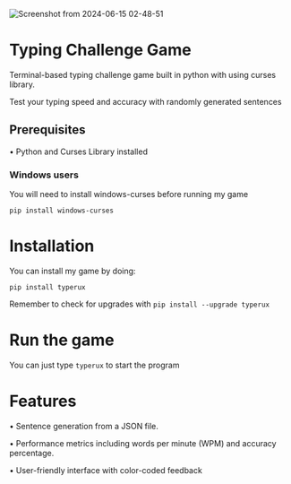 ![Screenshot from 2024-06-15 02-48-51](https://github.com/GoncaloBranquinho/typerRux/assets/159024022/2e59a7c5-2ed3-4bf0-92e2-2056a79ab4e0)


# Typing Challenge Game
Terminal-based typing challenge game built in python with using curses library.

Test your typing speed and accuracy with randomly generated sentences

## Prerequisites
  • Python and Curses Library installed 
  
  ### Windows users
  You will need to install windows-curses before running my game


    pip install windows-curses
# Installation
 You can install my game by doing:


    pip install typerux
  
  Remember to check for upgrades with `pip install --upgrade typerux`
# Run the game
  
  
 You can just type  ```typerux``` to start the program
# Features

 • Sentence generation from a JSON file.

 • Performance metrics including words per minute (WPM) and accuracy percentage.
 
 • User-friendly interface with color-coded feedback
  

